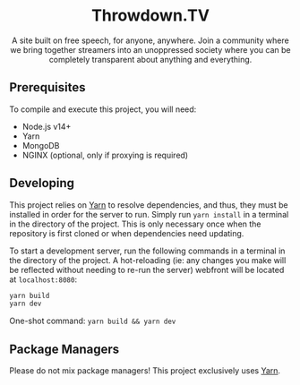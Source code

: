 <div align="center">
    <h1>Throwdown.TV</h1>
    <p>A site built on free speech, for anyone, anywhere. Join a community where we bring together streamers into an unoppressed society where you can be completely transparent about anything and everything.</P>
</div>

## Prerequisites
To compile and execute this project, you will need:
 * Node.js v14+
 * Yarn
 * MongoDB
 * NGINX (optional, only if proxying is required)

## Developing
This project relies on [Yarn](https://yarnpkg.com/) to resolve dependencies, and thus, they must be installed in order for the server to run. Simply run `yarn install` in a terminal in the directory of the project. This is only necessary once when the repository is first cloned or when dependencies need updating.

To start a development server, run the following commands in a terminal in the directory of the project. A hot-reloading (ie: any changes you make will be reflected without needing to re-run the server) webfront will be located at `localhost:8080`:
```bash
yarn build
yarn dev
```
One-shot command: `yarn build && yarn dev`

## Package Managers
Please do not mix package managers! This project exclusively uses [Yarn](https://yarnpkg.com/).
